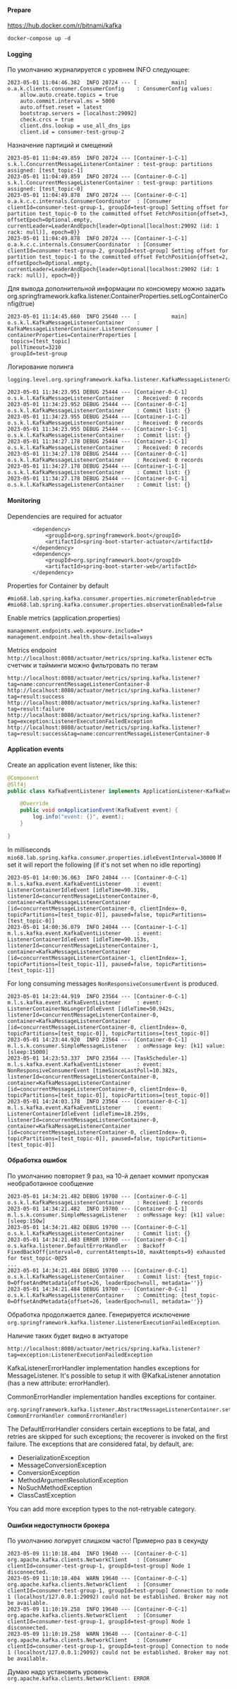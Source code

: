 
#### Prepare

https://hub.docker.com/r/bitnami/kafka

```
docker-compose up -d
```

#### Logging

По умолчанию журналируется с уровнем INFO следующее:
```
2023-05-01 11:04:46.382  INFO 20724 --- [           main] o.a.k.clients.consumer.ConsumerConfig    : ConsumerConfig values: 
	allow.auto.create.topics = true
	auto.commit.interval.ms = 5000
	auto.offset.reset = latest
	bootstrap.servers = [localhost:29092]
	check.crcs = true
	client.dns.lookup = use_all_dns_ips
	client.id = consumer-test-group-2
```

Назначение партиций и смещений
```
2023-05-01 11:04:49.859  INFO 20724 --- [Container-1-C-1] s.k.l.ConcurrentMessageListenerContainer : test-group: partitions assigned: [test_topic-1]
2023-05-01 11:04:49.859  INFO 20724 --- [Container-0-C-1] s.k.l.ConcurrentMessageListenerContainer : test-group: partitions assigned: [test_topic-0]
2023-05-01 11:04:49.878  INFO 20724 --- [Container-0-C-1] o.a.k.c.c.internals.ConsumerCoordinator  : [Consumer clientId=consumer-test-group-1, groupId=test-group] Setting offset for partition test_topic-0 to the committed offset FetchPosition{offset=3, offsetEpoch=Optional.empty, currentLeader=LeaderAndEpoch{leader=Optional[localhost:29092 (id: 1 rack: null)], epoch=0}}
2023-05-01 11:04:49.878  INFO 20724 --- [Container-1-C-1] o.a.k.c.c.internals.ConsumerCoordinator  : [Consumer clientId=consumer-test-group-2, groupId=test-group] Setting offset for partition test_topic-1 to the committed offset FetchPosition{offset=2, offsetEpoch=Optional.empty, currentLeader=LeaderAndEpoch{leader=Optional[localhost:29092 (id: 1 rack: null)], epoch=0}}
```

Для вывода дополнительной информации по консюмеру можно задать
org.springframework.kafka.listener.ContainerProperties.setLogContainerConfig(true)
```
2023-05-01 11:14:45.660  INFO 25640 --- [           main] o.s.k.l.KafkaMessageListenerContainer    : KafkaMessageListenerContainer.ListenerConsumer [
containerProperties=ContainerProperties [
 topics=[test_topic]
 pollTimeout=3210
 groupId=test-group
```

Логирование полинга
```
logging.level.org.springframework.kafka.listener.KafkaMessageListenerContainer=DEBUG
```

```
2023-05-01 11:34:23.951 DEBUG 25444 --- [Container-0-C-1] o.s.k.l.KafkaMessageListenerContainer    : Received: 0 records
2023-05-01 11:34:23.952 DEBUG 25444 --- [Container-0-C-1] o.s.k.l.KafkaMessageListenerContainer    : Commit list: {}
2023-05-01 11:34:23.955 DEBUG 25444 --- [Container-1-C-1] o.s.k.l.KafkaMessageListenerContainer    : Received: 0 records
2023-05-01 11:34:23.955 DEBUG 25444 --- [Container-1-C-1] o.s.k.l.KafkaMessageListenerContainer    : Commit list: {}
2023-05-01 11:34:27.178 DEBUG 25444 --- [Container-1-C-1] o.s.k.l.KafkaMessageListenerContainer    : Received: 0 records
2023-05-01 11:34:27.178 DEBUG 25444 --- [Container-0-C-1] o.s.k.l.KafkaMessageListenerContainer    : Received: 0 records
2023-05-01 11:34:27.178 DEBUG 25444 --- [Container-1-C-1] o.s.k.l.KafkaMessageListenerContainer    : Commit list: {}
2023-05-01 11:34:27.178 DEBUG 25444 --- [Container-0-C-1] o.s.k.l.KafkaMessageListenerContainer    : Commit list: {}
```

#### Monitoring

Dependencies are required for actuator
```
        <dependency>
            <groupId>org.springframework.boot</groupId>
            <artifactId>spring-boot-starter-actuator</artifactId>
        </dependency>
        <dependency>
            <groupId>org.springframework.boot</groupId>
            <artifactId>spring-boot-starter-web</artifactId>
        </dependency>
```
Properties for Container by default
```
#mio68.lab.spring.kafka.consumer.properties.micrometerEnabled=true
#mio68.lab.spring.kafka.consumer.properties.observationEnabled=false
```
Enable metrics (application.properties)
```
management.endpoints.web.exposure.include=*
management.endpoint.health.show-details=always
```

Metrics  endpoint ```http://localhost:8080/actuator/metrics/spring.kafka.listener```
есть счетчик и тайминги
можно фильтровать по тегам
```
http://localhost:8080/actuator/metrics/spring.kafka.listener?tag=name:concurrentMessageListenerContainer-0
http://localhost:8080/actuator/metrics/spring.kafka.listener?tag=result:success
http://localhost:8080/actuator/metrics/spring.kafka.listener?tag=result:failure
http://localhost:8080/actuator/metrics/spring.kafka.listener?tag=exception:ListenerExecutionFailedException
http://localhost:8080/actuator/metrics/spring.kafka.listener?tag=result:success&tag=name:concurrentMessageListenerContainer-0
```

#### Application events

Create an application event listener, like this:
```java
@Component
@Slf4j
public class KafkaEventListener implements ApplicationListener<KafkaEvent> {

    @Override
    public void onApplicationEvent(KafkaEvent event) {
        log.info("event: {}", event);
    }

}
```

In milliseconds
```mio68.lab.spring.kafka.consumer.properties.idleEventInterval=30000```
If set it will report the following (if it's not set when no idle reporting)
```
2023-05-01 14:00:36.063  INFO 24044 --- [Container-0-C-1] m.l.s.kafka.event.KafkaEventListener     : event: ListenerContainerIdleEvent [idleTime=90.319s, listenerId=concurrentMessageListenerContainer-0, container=KafkaMessageListenerContainer [id=concurrentMessageListenerContainer-0, clientIndex=-0, topicPartitions=[test_topic-0]], paused=false, topicPartitions=[test_topic-0]]
2023-05-01 14:00:36.079  INFO 24044 --- [Container-1-C-1] m.l.s.kafka.event.KafkaEventListener     : event: ListenerContainerIdleEvent [idleTime=90.153s, listenerId=concurrentMessageListenerContainer-1, container=KafkaMessageListenerContainer [id=concurrentMessageListenerContainer-1, clientIndex=-1, topicPartitions=[test_topic-1]], paused=false, topicPartitions=[test_topic-1]]
```

For long consuming messages ```NonResponsiveConsumerEvent``` is produced.
```
2023-05-01 14:23:44.919  INFO 23564 --- [Container-0-C-1] m.l.s.kafka.event.KafkaEventListener     : event: ListenerContainerNoLongerIdleEvent [idleTime=50.942s, listenerId=concurrentMessageListenerContainer-0, container=KafkaMessageListenerContainer [id=concurrentMessageListenerContainer-0, clientIndex=-0, topicPartitions=[test_topic-0]], topicPartitions=[test_topic-0]]
2023-05-01 14:23:44.920  INFO 23564 --- [Container-0-C-1] m.l.s.k.consumer.SimpleMessageListener   : onMessage key: [k1] value: [sleep:15000]
2023-05-01 14:23:53.337  INFO 23564 --- [TaskScheduler-1] m.l.s.kafka.event.KafkaEventListener     : event: NonResponsiveConsumerEvent [timeSinceLastPoll=10.382s, listenerId=concurrentMessageListenerContainer-0, container=KafkaMessageListenerContainer [id=concurrentMessageListenerContainer-0, clientIndex=-0, topicPartitions=[test_topic-0]], topicPartitions=[test_topic-0]]
2023-05-01 14:24:03.178  INFO 23564 --- [Container-0-C-1] m.l.s.kafka.event.KafkaEventListener     : event: ListenerContainerIdleEvent [idleTime=18.259s, listenerId=concurrentMessageListenerContainer-0, container=KafkaMessageListenerContainer [id=concurrentMessageListenerContainer-0, clientIndex=-0, topicPartitions=[test_topic-0]], paused=false, topicPartitions=[test_topic-0]]
```

#### Обработка ошибок
По умолчанию повторяет 9 раз, на 10-й делает коммит пропуская необработанное сообщение
```
2023-05-01 14:34:21.482 DEBUG 19700 --- [Container-0-C-1] o.s.k.l.KafkaMessageListenerContainer    : Received: 1 records
2023-05-01 14:34:21.482  INFO 19700 --- [Container-0-C-1] m.l.s.k.consumer.SimpleMessageListener   : onMessage key: [k1] value: [sleep:150w]
2023-05-01 14:34:21.482 DEBUG 19700 --- [Container-0-C-1] o.s.k.l.KafkaMessageListenerContainer    : Commit list: {}
2023-05-01 14:34:21.483 ERROR 19700 --- [Container-0-C-1] o.s.kafka.listener.DefaultErrorHandler   : Backoff FixedBackOff{interval=0, currentAttempts=10, maxAttempts=9} exhausted for test_topic-0@25
...
2023-05-01 14:34:21.484 DEBUG 19700 --- [Container-0-C-1] o.s.k.l.KafkaMessageListenerContainer    : Commit list: {test_topic-0=OffsetAndMetadata{offset=26, leaderEpoch=null, metadata=''}}
2023-05-01 14:34:21.484 DEBUG 19700 --- [Container-0-C-1] o.s.k.l.KafkaMessageListenerContainer    : Committing: {test_topic-0=OffsetAndMetadata{offset=26, leaderEpoch=null, metadata=''}}
```
Обработка продолжается далее.
Генерируется исключение
```org.springframework.kafka.listener.ListenerExecutionFailedException```.

Наличие таких будет видно в актуаторе
```
http://localhost:8080/actuator/metrics/spring.kafka.listener?tag=exception:ListenerExecutionFailedException
```

KafkaListenerErrorHandler implementation handles exceptions for MessageListener.
It's possible to setup it with @KafkaListener annotation (has a new attribute: errorHandler).

CommonErrorHandler implementation handles exceptions for container.
```
org.springframework.kafka.listener.AbstractMessageListenerContainer.setCommonErrorHandler(@Nullable CommonErrorHandler commonErrorHandler)
```


The DefaultErrorHandler considers certain exceptions to be fatal, and retries are skipped for such exceptions; the recoverer is invoked on the first failure. 
The exceptions that are considered fatal, by default, are:
* DeserializationException
* MessageConversionException
* ConversionException
* MethodArgumentResolutionException
* NoSuchMethodException
* ClassCastException

You can add more exception types to the not-retryable category.

#### Ошибки недоступности брокера

По умолчанию логирует слишком часто! Примерно раз в секунду
```
2023-05-09 11:10:18.404  INFO 19640 --- [Container-0-C-1] org.apache.kafka.clients.NetworkClient   : [Consumer clientId=consumer-test-group-1, groupId=test-group] Node 1 disconnected.
2023-05-09 11:10:18.404  WARN 19640 --- [Container-0-C-1] org.apache.kafka.clients.NetworkClient   : [Consumer clientId=consumer-test-group-1, groupId=test-group] Connection to node 1 (localhost/127.0.0.1:29092) could not be established. Broker may not be available.
2023-05-09 11:10:19.258  INFO 19640 --- [Container-0-C-1] org.apache.kafka.clients.NetworkClient   : [Consumer clientId=consumer-test-group-1, groupId=test-group] Node 1 disconnected.
2023-05-09 11:10:19.258  WARN 19640 --- [Container-0-C-1] org.apache.kafka.clients.NetworkClient   : [Consumer clientId=consumer-test-group-1, groupId=test-group] Connection to node 1 (localhost/127.0.0.1:29092) could not be established. Broker may not be available.
```
Думаю надо установить уровень ```org.apache.kafka.clients.NetworkClient: ERROR```